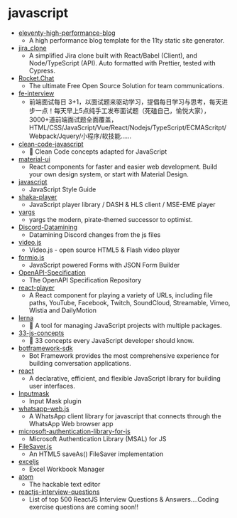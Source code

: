 # javascript
- [eleventy-high-performance-blog](https://github.com/google/eleventy-high-performance-blog)
  - A high performance blog template for the 11ty static site generator.
- [jira_clone](https://github.com/oldboyxx/jira_clone)
  - A simplified Jira clone built with React/Babel (Client), and Node/TypeScript (API). Auto formatted with Prettier, tested with Cypress.
- [Rocket.Chat](https://github.com/RocketChat/Rocket.Chat)
  - The ultimate Free Open Source Solution for team communications.
- [fe-interview](https://github.com/haizlin/fe-interview)
  - 前端面试每日 3+1，以面试题来驱动学习，提倡每日学习与思考，每天进步一点！每天早上5点纯手工发布面试题（死磕自己，愉悦大家），3000+道前端面试题全面覆盖，HTML/CSS/JavaScript/Vue/React/Nodejs/TypeScript/ECMAScritpt/Webpack/Jquery/小程序/软技能……
- [clean-code-javascript](https://github.com/ryanmcdermott/clean-code-javascript)
  - 🛁 Clean Code concepts adapted for JavaScript
- [material-ui](https://github.com/mui-org/material-ui)
  - React components for faster and easier web development. Build your own design system, or start with Material Design.
- [javascript](https://github.com/airbnb/javascript)
  - JavaScript Style Guide
- [shaka-player](https://github.com/google/shaka-player)
  - JavaScript player library / DASH & HLS client / MSE-EME player
- [yargs](https://github.com/yargs/yargs)
  - yargs the modern, pirate-themed successor to optimist.
- [Discord-Datamining](https://github.com/DJScias/Discord-Datamining)
  - Datamining Discord changes from the js files
- [video.js](https://github.com/videojs/video.js)
  - Video.js - open source HTML5 & Flash video player
- [formio.js](https://github.com/formio/formio.js)
  - JavaScript powered Forms with JSON Form Builder
- [OpenAPI-Specification](https://github.com/OAI/OpenAPI-Specification)
  - The OpenAPI Specification Repository
- [react-player](https://github.com/CookPete/react-player)
  - A React component for playing a variety of URLs, including file paths, YouTube, Facebook, Twitch, SoundCloud, Streamable, Vimeo, Wistia and DailyMotion
- [lerna](https://github.com/lerna/lerna)
  - 🐉 A tool for managing JavaScript projects with multiple packages.
- [33-js-concepts](https://github.com/leonardomso/33-js-concepts)
  - 📜 33 concepts every JavaScript developer should know.
- [botframework-sdk](https://github.com/microsoft/botframework-sdk)
  - Bot Framework provides the most comprehensive experience for building conversation applications.
- [react](https://github.com/facebook/react)
  - A declarative, efficient, and flexible JavaScript library for building user interfaces.
- [Inputmask](https://github.com/RobinHerbots/Inputmask)
  - Input Mask plugin
- [whatsapp-web.js](https://github.com/pedroslopez/whatsapp-web.js)
  - A WhatsApp client library for javascript that connects through the WhatsApp Web browser app
- [microsoft-authentication-library-for-js](https://github.com/AzureAD/microsoft-authentication-library-for-js)
  - Microsoft Authentication Library (MSAL) for JS
- [FileSaver.js](https://github.com/eligrey/FileSaver.js)
  - An HTML5 saveAs() FileSaver implementation
- [exceljs](https://github.com/exceljs/exceljs)
  - Excel Workbook Manager
- [atom](https://github.com/atom/atom)
  - The hackable text editor
- [reactjs-interview-questions](https://github.com/sudheerj/reactjs-interview-questions)
  - List of top 500 ReactJS Interview Questions & Answers....Coding exercise questions are coming soon!!
